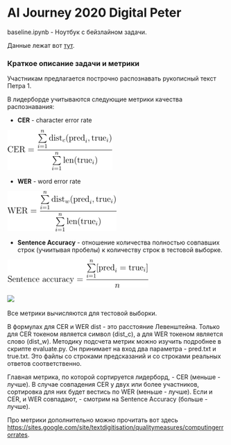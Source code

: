 # AI Journey 2020 Digital Peter

baseline.ipynb - Ноутбук с бейзлайном задачи.

Данные лежат вот [тут](https://drive.google.com/file/d/1kDmRCl692k6s9kQnNryq5ByAaHZX2uEw/view?usp=sharing).

### Краткое описание задачи и метрики

Участникам предлагается построчно распознавать рукописный текст Петра 1.

В лидерборде учитываются следующие метрики качества распознавания:

* **CER** - character error rate 

![CER](cer.png)

* **WER** - word error rate

![WER](wer.png)

* **Sentence Accuracy** - отношение количества полностью совпавших строк (учиитывая пробелы) к количеству строк в тестовой выборке.

![ACC](sentence.png)

<img src="https://render.githubusercontent.com/render/math?math=e^{i \pi} = -1">

Все метрики вычисляются для тестовой выборки.

В формулах для CER и WER dist - это расстояние Левенштейна. Только для CER токеном является символ (dist_c), а для WER токеном является слово (dist_w). Методику подсчета метрик можно изучить подробнее в скрипте evaluate.py. Он принимает на вход два параметра - pred.txt и true.txt. Это файлы со строками предсказаний и со строками реальных ответов соответственно.


Главная метрика, по которой сортируется лидерборд, - CER (меньше - лучше). В случае совпадения CER у двух или более участников, сортировка для них будет вестись по WER (меньше - лучше). Если и CER, и WER совпадают, - смотрим на Sentence Accuracy (больше - лучше).

Про метрики дополнительно можно прочитать вот здесь https://sites.google.com/site/textdigitisation/qualitymeasures/computingerrorrates.
